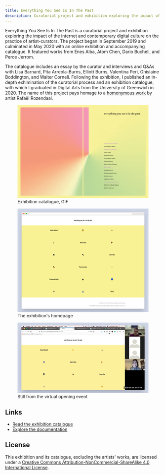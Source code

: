 ```yaml
---
title: Everything You See Is In The Past
description: Curatorial project and exhibition exploring the impact of the internet and contemporary digital culture on the practice of artist-curators.
---
```

Everything You See Is In The Past is a curatorial project and exhibition exploring the impact of the internet and contemporary digital culture on the practice of artist-curators. The project began in September 2019 and culminated in May 2020 with an online exhibition and accompanying catalogue. It featured works from Enes Alba, Atom Chen, Dario Bucheli, and Perce Jerrom.

The catalogue includes an essay by the curator and interviews and Q&As with Lisa Barnard, Pita Arreola-Burns, Elliott Burns, Valentina Peri, Ghislaine Boddington, and Walter Corneli. Following the exhibition, I published an in-depth exhimination of the curatorial process and an exhibition catalogue, with which I graduated in Digital Arts from the University of Greenwich in 2020. The name of this project pays homage to a [homonymous work](http://www.everythingyouseeisinthepast.com/) by artist Rafaël Rozendaal.

<figure>
<img src="assets/everythingyousee/Catalogue-gif.gif" alt="GIF of the exhibition catalogue" loading="lazy">
<figcaption>Exhibition catalogue, GIF</figcaption>
</figure>

<figure>
<img src="assets/everythingyousee/site.png" alt="Screenshot of the exhibition website's homepage" loading="lazy">
<figcaption>The exhibition's homepage</figcaption>
</figure>

<figure>
<img src="assets/everythingyousee/opening.png" alt="Still from the online opening event" loading="lazy">
<figcaption>Still from the virtual opening event</figcaption>
</figure>

## Links

- [Read the exhibition catalogue](https://arena-attachments.s3.amazonaws.com/7413063/c6f7ebaf91a84dd94ae368676d6010a2.pdf?1590356387)
- [Explore the documentation](https://www.are.na/francesco-imola-2o2ng4qooxm/eysiitp-project-portfolio-francesco-imola)

## License

This exhibition and its catalogue, excluding the artists' works, are licensed under a <a rel="license" href="http://creativecommons.org/licenses/by-nc-sa/4.0/" target="_blank" rel="noopener noreferrer">Creative Commons Attribution-NonCommercial-ShareAlike 4.0 International License</a>.


